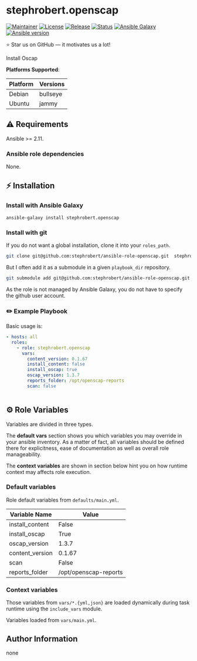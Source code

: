# stephrobert.openscap

[![Maintainer](https://img.shields.io/badge/maintained%20by-stephrobert-e00000?style=flat-square)](https://github.com/stephrobert)
[![License](https://img.shields.io/github/license/stephrobert/ansible-role-openscap?style=flat-square)](https://github.com/stephrobert/ansible-role-openscap/blob/main/LICENSE)
[![Release](https://img.shields.io/github/v/release/stephrobert/ansible-role-openscap?style=flat-square)](https://github.com/stephrobert/ansible-role-openscap/releases)
[![Status](https://img.shields.io/github/workflow/status/stephrobert/ansible-role-openscap/Ansible%20Molecule?style=flat-square&label=tests)](https://github.com/stephrobert/ansible-role-openscap/actions?query=workflow%3A%22Ansible+Molecule%22)
[![Ansible Galaxy](https://img.shields.io/badge/ansible-galaxy-black.svg?style=flat-square&logo=ansible)](https://galaxy.ansible.com/stephrobert/openscap)[![Ansible version](https://img.shields.io/badge/ansible-%3E%3D2.10-black.svg?style=flat-square&logo=ansible)](https://github.com/ansible/ansible)

⭐ Star us on GitHub — it motivates us a lot!

Install Oscap

**Platforms Supported**:

| Platform | Versions |
|----------|----------|
| Debian | bullseye |
| Ubuntu | jammy |

## ⚠️ Requirements

Ansible >= 2.11.

### Ansible role dependencies

None.

## ⚡ Installation

### Install with Ansible Galaxy

```shell
ansible-galaxy install stephrobert.openscap
```

### Install with git

If you do not want a global installation, clone it into your `roles_path`.

```bash
git clone git@github.com:stephrobert/ansible-role-openscap.git  stephrobert.openscap
```

But I often add it as a submodule in a given `playbook_dir` repository.

```bash
git submodule add git@github.com:stephrobert/ansible-role-openscap.git roles/stephrobert.openscap
```

As the role is not managed by Ansible Galaxy, you do not have to specify the
github user account.

### ✏️ Example Playbook

Basic usage is:

```yaml
- hosts: all
  roles:
    - role: stephrobert.openscap
      vars:
        content_version: 0.1.67
        install_content: false
        install_oscap: true
        oscap_version: 1.3.7
        reports_folder: /opt/openscap-reports
        scan: false
        
```

## ⚙️ Role Variables

Variables are divided in three types.

The **default vars** section shows you which variables you may
override in your ansible inventory. As a matter of fact, all variables should
be defined there for explicitness, ease of documentation as well as overall
role manageability.

The **context variables** are shown in section below hint you
on how runtime context may affects role execution.

### Default variables
Role default variables from `defaults/main.yml`.

| Variable Name | Value |
|---------------|-------|
| install_content | False |
| install_oscap | True |
| oscap_version | 1.3.7 |
| content_version | 0.1.67 |
| scan | False |
| reports_folder | /opt/openscap-reports |

### Context variables

Those variables from `vars/*.{yml,json}` are loaded dynamically during task
runtime using the `include_vars` module.

Variables loaded from `vars/main.yml`.




## Author Information

none